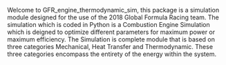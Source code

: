 Welcome to GFR_engine_thermodynamic_sim,  this package is a simulation module 
designed for the use of the 2018 Global Formula Racing team.  The simulation
which is coded in Python is a Combustion Engine Simulation which is deigned to
optimize different parameters for maximum power or maximum efficiency.  The Simulation
is complete module that is based on three categories Mechanical, Heat
Transfer and Thermodynamic.  These three categories encompass the entirety of
the energy within the system.  
